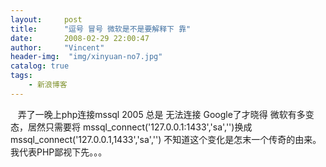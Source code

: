 ```yaml
---
layout:     post
title:      "逗号 冒号 微软是不是要解释下 靠"
date:       2008-02-29 22:00:47
author:     "Vincent"
header-img:  "img/xinyuan-no7.jpg"
catalog: true
tags:
    - 新浪博客
---
```



   弄了一晚上php连接mssql
2005 总是 无法连接 Google了才晓得 微软有多变态，居然只需要将
mssql_connect('127.0.0.1:1433','sa','')换成
mssql_connect('127.0.0.1,1433','sa','')
不知道这个变化是怎末一个传奇的由来。我代表PHP鄙视下先。。。



